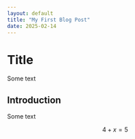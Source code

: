 ```yaml
---
layout: default
title: "My First Blog Post"
date: 2025-02-14
---
```


# Title

Some text

## Introduction

Some text

$$4+x=5$$
